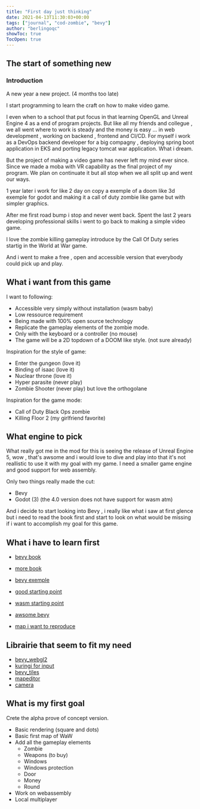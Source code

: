 ```yaml
---
title: "First day just thinking"
date: 2021-04-13T11:30:03+00:00
tags: ["journal", "cod-zombie", "bevy"]
author: "berlingoqc"
showToc: true
TocOpen: true
---
```


## The start of something new


### Introduction 

A new year a new project. (4 months too late)

I start programming to learn the craft on how to make video game.

I even when to a school that put focus in that learning OpenGL and
Unreal Engine 4 as a end of program projects. But like all my
friends and collegue , we all went where to work is steady and
the money is easy ... in web development , working on backend ,
frontend and CI/CD. For myself i work as a DevOps backend developer
for a big compagny , deploying spring boot application in EKS and
porting legacy tomcat war application. What i dream.

But the project of making a video game has never left my mind ever since.
Since we made a moba with VR capability as the final project of my program.
We plan on continuate it but all stop when we all split up and went our ways.

1 year later i work for like 2 day on copy a exemple of a doom like 3d exemple
for godot and making it a call of duty zombie like game but with simpler graphics.

After me first road bump i stop and never went back. Spent the last 2 years
developing professional skills i went to go back to making a simple video game.

I love the zombie killing gameplay introduce by the Call Of Duty series
startig in the World at War game.

And i went to make a free , open and accessible version that everybody
could pick up and play.


## What i want from this game

I want to following:

* Accessible very simply without installation (wasm baby)
* Low ressource requirement
* Being made with 100% open source technology
* Replicate the gameplay elements of the zombie mode.
* Only with the keyboard or a controller (no mouse)
* The game will be a 2D topdown of a DOOM like style. (not sure already)


Inspiration for the style of game:

* Enter the gungeon (love it)
* Binding of isaac (love it)
* Nuclear throne (love it)
* Hyper parasite (never play)
* Zombie Shooter (never play) but love the orthogolane

Inspiration for the game mode:

* Call of Duty Black Ops zombie 
* Killing Floor 2 (my girlfriend favorite)


## What engine to pick

What really got me in the mod for this is seeing the release of Unreal Engine 5, wow , that's awsome and
i would love to dive and play into that it's not reallistic to use it with my goal with my game.
I need a smaller game engine and good support for web assembly.

Only two things really made the cut:

* Bevy
* Godot (3) (the 4.0 version does not have support for wasm atm)

And i decide to start looking into Bevy , i really like what i saw at first glence but i need to read the book
first and start to look on what would be missing if i want to accomplish my goal for this game.


## What i have to learn first

* [bevy book](https://bevyengine.org/learn/book/getting-started/setup/)
* [more book](https://bevy-cheatbook.github.io/)
* [bevy exemple](https://github.com/bevyengine/bevy/tree/latest/examples#2d-rendering)
* [good starting point](https://grapeprogrammer.com/rust-rungun-game-bevy/)
* [wasm starting point](https://github.com/mrk-its/bevy-robbo)

* [awsome bevy](https://github.com/zkat/awesome-bevy)
* [map i want to reproduce](https://oyster.ignimgs.com/wordpress/stg.ign.com/2016/04/overview.jpg)

## Librairie that seem to fit my need

* [bevy_webgl2](https://github.com/mrk-its/bevy_webgl2)
* [kuringi for input](https://crates.io/crates/kurinji)
* [bevy_tiles](https://github.com/stararawn/bevy_tiled)
* [mapeditor](https://www.mapeditor.org/)
* [camera](https://crates.io/crates/bevy_fly_camera)


## What is my first goal

Crete the alpha prove of concept version.

* Basic rendering (square and dots)
* Basic first map of WaW
* Add all the gameplay elements
    * Zombie
    * Weapons (to buy)
    * Windows
    * Windows protection
    * Door 
    * Money
    * Round
* Work on webassembly
* Local multiplayer


